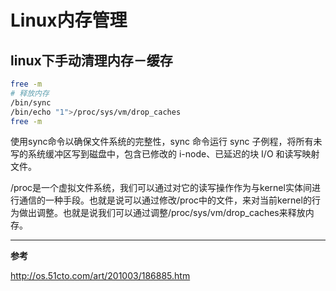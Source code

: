 Linux内存管理
=============

## linux下手动清理内存－缓存

```bash
free -m
# 释放内存
/bin/sync 
/bin/echo "1">/proc/sys/vm/drop_caches
free -m
```

使用sync命令以确保文件系统的完整性，sync 命令运行 sync 子例程，将所有未写的系统缓冲区写到磁盘中，包含已修改的 i-node、已延迟的块 I/O 和读写映射文件。

/proc是一个虚拟文件系统，我们可以通过对它的读写操作作为与kernel实体间进行通信的一种手段。也就是说可以通过修改/proc中的文件，来对当前kernel的行为做出调整。也就是说我们可以通过调整/proc/sys/vm/drop_caches来释放内存。










---------------------------

__参考__

<http://os.51cto.com/art/201003/186885.htm>